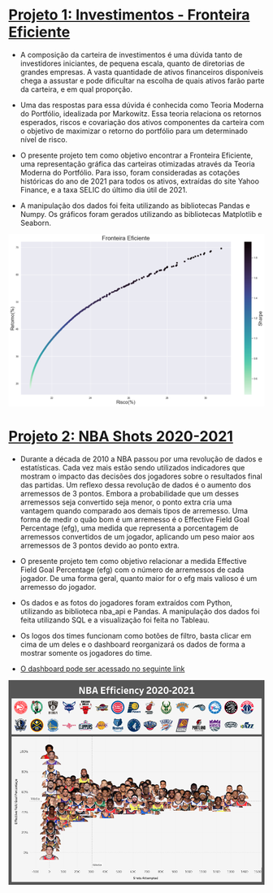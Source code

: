 # [Projeto 1: Investimentos - Fronteira Eficiente](https://github.com/eduardomaass/Investimentos/blob/main/Fronteira%20Eficiente.ipynb)

* A composição da carteira de investimentos é uma dúvida tanto de investidores iniciantes, de pequena escala, quanto de diretorias de grandes empresas. A vasta quantidade de ativos financeiros disponíveis chega a assustar e pode dificultar na escolha de quais ativos farão parte da carteira, e em qual proporção. 

* Uma das respostas para essa dúvida é conhecida como Teoria Moderna do Portfólio, idealizada por Markowitz. Essa teoria relaciona os retornos esperados, riscos e covariação dos ativos componentes da carteira com o objetivo de maximizar o retorno do portfólio para um determinado nível de risco.

* O presente projeto tem como objetivo encontrar a Fronteira Eficiente, uma representação gráfica das carteiras otimizadas através da Teoria Moderna do Portfólio. Para isso, foram consideradas as cotações históricas do ano de 2021 para todos os ativos, extraídas do site Yahoo Finance, e a taxa SELIC do último dia útil de 2021.

* A manipulação dos dados foi feita utilizando as bibliotecas Pandas e Numpy. Os gráficos foram gerados utilizando as bibliotecas Matplotlib e Seaborn.

![](/images/Fronteira_Eficiente.png)



# [Projeto 2: NBA Shots 2020-2021](https://github.com/eduardomaass/NBA-Shots-2020-2021)

* Durante a década de 2010 a NBA passou por uma revolução de dados e estatísticas. Cada vez mais estão sendo utilizados indicadores que mostram o impacto das decisões dos jogadores sobre o resultados final das partidas. Um reflexo dessa revolução de dados é o aumento dos arremessos de 3 pontos. Embora a probabilidade que um desses arremessos seja convertido seja menor, o ponto extra cria uma vantagem quando comparado aos demais tipos de arremesso. Uma forma de medir o quão bom é um arremesso é o Effective Field Goal Percentage (efg), uma medida que representa a porcentagem de arremessos convertidos de um jogador, aplicando um peso maior aos arremessos de 3 pontos devido ao ponto extra.

* O presente projeto tem como objetivo relacionar a medida Effective Field Goal Percentage (efg) com o número de arremessos de cada jogador. De uma forma geral, quanto maior for o efg mais valioso é um arremesso do jogador. 

* Os dados e as fotos do jogadores foram extraídos com Python, utilizando as biblioteca nba_api e Pandas. A manipulação dos dados foi feita utilizando SQL e a visualização foi feita no Tableau.

* Os logos dos times funcionam como botões de filtro, basta clicar em cima de um deles e o dashboard reorganizará os dados de forma a mostrar somente os jogadores do time.

* [O dashboard pode ser acessado no seguinte link](https://public.tableau.com/app/profile/eduardo.maass/viz/NBAEfficiency2020-2021/Dashboard-NBAEfficiency2020-2021?publish=yes)

![](/images/NBA_Efficiency_2020_2021.png)
